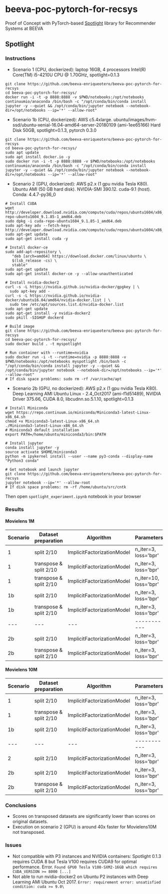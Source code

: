 # beeva-poc-pytorch-for-recsys
Proof of Concept with PyTorch-based [Spotlight](https://github.com/maciejkula/spotlight) library for Recommender Systems at BEEVA

## Spotlight

### Instructions

* Scenario 1 (CPU, dockerized): laptop 16GB, 4 processors Intel(R) Core(TM) i5-4210U CPU @ 1.70GHz, spotlight=0.1.3

```
git clone https://github.com/beeva-enriqueotero/beeva-poc-pytorch-for-recsys
cd beeva-poc-pytorch-for-recsys/
docker run -i -t -p 8888:8888 -v $PWD/notebooks:/opt/notebooks continuumio/anaconda /bin/bash -c "/opt/conda/bin/conda install jupyter -y --quiet && /opt/conda/bin/jupyter notebook --notebook-dir=/opt/notebooks --ip='*' --allow-root"
```

* Scenario 1b (CPU, dockerized): AWS c5.4xlarge. ubuntu/images/hvm-ssd/ubuntu-xenial-16.04-amd64-server-20180109 (ami-1ee65166) Hard Disk 50GB, spotlight=0.1.3, pytorch 0.3.0

```
git clone https://github.com/beeva-enriqueotero/beeva-poc-pytorch-for-recsys
cd beeva-poc-pytorch-for-recsys/
sudo apt update
sudo apt install docker.io -y
sudo docker run -i -t -p 8888:8888 -v $PWD/notebooks:/opt/notebooks continuumio/anaconda /bin/bash -c "/opt/conda/bin/conda install jupyter -y --quiet && /opt/conda/bin/jupyter notebook --notebook-dir=/opt/notebooks --ip='*' --allow-root"
```

* Scenario 2 (GPU, dockerized): AWS p2.x (1 gpu nvidia Tesla K80). Ubuntu AMI (50 GB hard disk). NVIDIA-SMI 390.12. cuda-9.1 (host). Conda: 4.4.7-py36_0
```
# Install CUDA
wget http://developer.download.nvidia.com/compute/cuda/repos/ubuntu1604/x86_64/cuda-repo-ubuntu1604_9.1.85-1_amd64.deb
sudo dpkg -i cuda-repo-ubuntu1604_9.1.85-1_amd64.deb
sudo apt-key adv --fetch-keys http://developer.download.nvidia.com/compute/cuda/repos/ubuntu1604/x86_64/7fa2af80.pub
sudo apt-get update
sudo apt-get install cuda -y

# Install docker-ce
sudo add-apt-repository \
   "deb [arch=amd64] https://download.docker.com/linux/ubuntu \
   $(lsb_release -cs) \
   stable"
sudo apt-get update
sudo apt-get install docker-ce -y --allow-unauthenticated

# Install nvidia-docker2
curl -s -L https://nvidia.github.io/nvidia-docker/gpgkey | \
  sudo apt-key add -
curl -s -L https://nvidia.github.io/nvidia-docker/ubuntu16.04/amd64/nvidia-docker.list | \
  sudo tee /etc/apt/sources.list.d/nvidia-docker.list
sudo apt-get update
sudo apt-get install -y nvidia-docker2
sudo pkill -SIGHUP dockerd

# Build image
git clone https://github.com/beeva-enriqueotero/beeva-poc-pytorch-for-recsys
cd beeva-poc-pytorch-for-recsys/
sudo docker build . -t myspotlight

# Run container with --runtime=nvidia
sudo docker run -i -t --runtime=nvidia -p 8888:8888 -v $PWD/notebooks:/opt/notebooks myspotlight /bin/bash -c "/opt/conda/bin/conda install jupyter -y --quiet && /opt/conda/bin/jupyter notebook --notebook-dir=/opt/notebooks --ip='*' --allow-root"
# If disk space problems: sudo rm -rf /var/cache/apt
```
* Scenario 2b (GPU, no dockerized):  AWS p2.x (1 gpu nvidia Tesla K80). Deep Learning AMI Ubuntu Linux - 2.4_Oct2017 (ami-f1d51489), NVIDIA Driver 375.66, CUDA 8.0, libcudnn.so.5.1.10, spotlight=0.1.3
```
# Install Miniconda
wget https://repo.continuum.io/miniconda/Miniconda3-latest-Linux-x86_64.sh
chmod +x Miniconda3-latest-Linux-x86_64.sh
./Miniconda3-latest-Linux-x86_64.sh
# Miniconda3 default installation
export PATH=/home/ubuntu/miniconda3/bin:$PATH

# Install jupyter
conda install jupyter -y
source activate $HOME/miniconda3
python -m ipykernel install --user --name py3-conda --display-name "Python3 conda"

# Get notebook and launch jupyter
git clone https://github.com/beeva-enriqueotero/beeva-poc-pytorch-for-recsys
jupyter notebook --ip='*' --allow-root
# If disk space problems: rm -rf /home/ubuntu/src/cntk
```
Then open `spotlight_experiment.ipynb` notebook in your browser

### Results

#### Movielens 1M

| Scenario | Dataset preparation | Algorithm | Parameters | MAP | F1 score | training time
| --- | --- | --- | -----------| ---- | --- | ---
| 1 | split 2/10 | ImplicitFactorizationModel | n_iter=3, loss='bpr'| 0.079+-0.0005 | 0.057+-0.0005 | 60 +-1s
| 1 | transpose & split 2/10 | ImplicitFactorizationModel | n_iter=3, loss='bpr'| 0.063+-0.0005 | 0.037+-0.001 | 64.5 +-1.5s
| 1 | transpose & split 2/10 | ImplicitFactorizationModel | n_iter=10, loss='bpr'| 0.068 | 0.038 |
| 1b | split 2/10 | ImplicitFactorizationModel | n_iter=3, loss='bpr'|  0.076 | 0.054 | 30.8s
| 1b | transpose & split 2/10 | ImplicitFactorizationModel | n_iter=3, loss='bpr'| 0.066 | 0.036 | 35.3s
| --- | --- | --- | -----------| ---- | --- | ---
| 2b | split 2/10 | ImplicitFactorizationModel | n_iter=3, loss='bpr'| 0.078 +-0.001  | 0.055 +-0.002 | 19s +-0.5s
| 2b | transpose & split 2/10 | ImplicitFactorizationModel | n_iter=3, loss='bpr'| 0.064 +-0.003 | 0.037 +-0.001 | 16.5s +-0.5s 


#### Movielens 10M

| Scenario | Dataset preparation | Algorithm | Parameters | MAP | F1 score | training time
| --- | --- | --- | -----------| ---- | --- | ---
| 1 | split 2/10 | ImplicitFactorizationModel | n_iter=3, loss='bpr'| 0.076 | 0.059 | 3h33:09s
| 1 | transpose & split 2/10 | ImplicitFactorizationModel | n_iter=3, loss='bpr'| 0.040 | 0.025 |2h:39:41s
| 1b | split 2/10 | ImplicitFactorizationModel | n_iter=3, loss='bpr'| 0.077  | 0.058 | 2h44:14s
| --- | --- | --- | -----------| ---- | --- | ---
| 2 | split 2/10 | ImplicitFactorizationModel | n_iter=3, loss='bpr'| 0.077 | 0.059 | 5:20s
| 2b | split 2/10 | ImplicitFactorizationModel | n_iter=3, loss='bpr'| 0.077 +-0.001 | 0.059 +-0.001 | 5:08.5s +-0.5s
| 2b | transpose & split 2/10 | ImplicitFactorizationModel | n_iter=3, loss='bpr'| 0.038+-0.002 | 0.023+-0.002 | 5:05.5s +-0.5s

### Conclusions
* Scores on transposed datasets are significantly lower than scores on original datasets.
* Execution on scenario 2 (GPU) is around 40x faster for Movielens10M not transposed.

### Issues
* Not compatible with P3 instances and NVIDIA containers: Spotlight 0.1.3 requires CUDA 8 but Tesla V100 requires CUDA9 for optimal performance. Error. `Found GPU0 Tesla V100-SXM2-16GB which requires CUDA_VERSION >= 8000 [...]`
* Not able to run nvidia-docker2 on Ubuntu P2 instances with Deep Learning AMI Ubuntu Oct 2017. `Error: requirement error: unsatisfied condition: cuda >= 9.0\`
